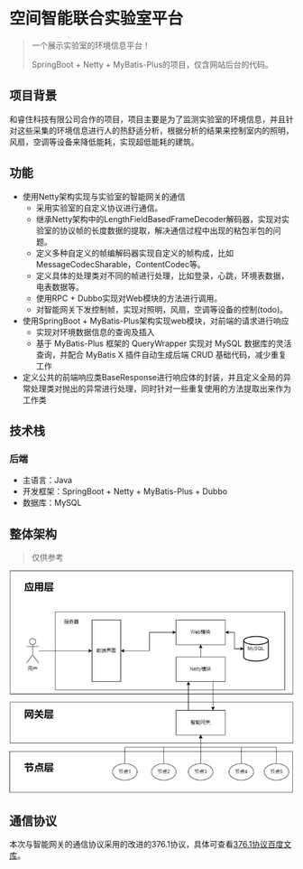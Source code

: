 # 空间智能联合实验室平台

> 一个展示实验室的环境信息平台！
>
> SpringBoot + Netty + MyBatis-Plus的项目，仅含网站后台的代码。

## 项目背景

和睿住科技有限公司合作的项目，项目主要是为了监测实验室的环境信息，并且针对这些采集的环境信息进行人的热舒适分析，根据分析的结果来控制室内的照明，风扇，空调等设备来降低能耗，实现超低能耗的建筑。

## 功能

- 使用Netty架构实现与实验室的智能网关的通信
  - 采用实验室的自定义协议进行通信。
  - 继承Netty架构中的LengthFieldBasedFrameDecoder解码器，实现对实验室的协议帧的长度数据的提取，解决通信过程中出现的粘包半包的问题。
  - 定义多种自定义的帧编解码器实现自定义的帧构成，比如MessageCodecSharable，ContentCodec等。
  - 定义具体的处理类对不同的帧进行处理，比如登录，心跳，环境表数据，电表数据等。
  - 使用RPC + Dubbo实现对Web模块的方法进行调用。
  - 对智能网关下发控制帧，实现对照明，风扇，空调等设备的控制(todo)。
- 使用SpringBoot + MyBatis-Plus架构实现web模块，对前端的请求进行响应
  - 实现对环境数据信息的查询及插入
  - 基于 MyBatis-Plus 框架的 QueryWrapper 实现对 MySQL 数据库的灵活查询，并配合 MyBatis X 插件自动生成后端 CRUD 基础代码，减少重复工作
- 定义公共的前端响应类BaseResponse进行响应体的封装，并且定义全局的异常处理类对抛出的异常进行处理，同时针对一些重复使用的方法提取出来作为工作类

## 技术栈

### 后端

- 主语言：Java
- 开发框架：SpringBoot + Netty + MyBatis-Plus + Dubbo
- 数据库：MySQL

## 整体架构

> 仅供参考

![架构图](img\architecture.png)

## 通信协议

本次与智能网关的通信协议采用的改进的376.1协议，具体可查看[376.1协议百度文库](https://wenku.baidu.com/view/deadb498b24e852458fb770bf78a6529647d359a.html?_wkts_=1677941703945&bdQuery=376.1%E5%8D%8F%E8%AE%AE)。